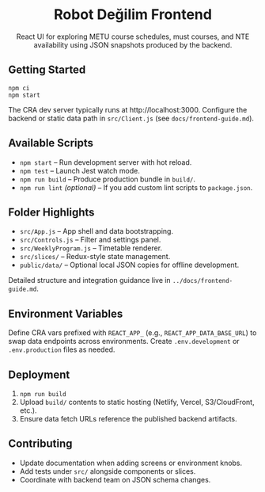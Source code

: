 <div align="center">

# Robot Değilim Frontend

React UI for exploring METU course schedules, must courses, and NTE availability using JSON snapshots produced by the backend.

</div>

## Getting Started
```pwsh
npm ci
npm start
```
The CRA dev server typically runs at http://localhost:3000. Configure the backend or static data path in `src/Client.js` (see `docs/frontend-guide.md`).

## Available Scripts
- `npm start` – Run development server with hot reload.
- `npm test` – Launch Jest watch mode.
- `npm run build` – Produce production bundle in `build/`.
- `npm run lint` *(optional)* – If you add custom lint scripts to `package.json`.

## Folder Highlights
- `src/App.js` – App shell and data bootstrapping.
- `src/Controls.js` – Filter and settings panel.
- `src/WeeklyProgram.js` – Timetable renderer.
- `src/slices/` – Redux-style state management.
- `public/data/` – Optional local JSON copies for offline development.

Detailed structure and integration guidance live in `../docs/frontend-guide.md`.

## Environment Variables
Define CRA vars prefixed with `REACT_APP_` (e.g., `REACT_APP_DATA_BASE_URL`) to swap data endpoints across environments. Create `.env.development` or `.env.production` files as needed.

## Deployment
1. `npm run build`
2. Upload `build/` contents to static hosting (Netlify, Vercel, S3/CloudFront, etc.).
3. Ensure data fetch URLs reference the published backend artifacts.

## Contributing
- Update documentation when adding screens or environment knobs.
- Add tests under `src/` alongside components or slices.
- Coordinate with backend team on JSON schema changes.
